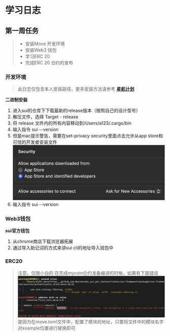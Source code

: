 # 学习日志

## 第一周任务

> - 安装Move 开发环境
> - 安装Web3 钱包
> - 学习ERC 20
> - 完成ERC 20 合约的发布

### 开发环境

> 此日志仅包含本人安装路径，更多安装方法请参考 [**星航计划**](https://github.com/movefuns/SuiStartrek)

**二进制安装**

1. 进入sui的仓库下下载最新的release版本（按照自己的设计型号）
2. 解压文件，选择 Target - release
3. 将 release 文件内的所有内容移动到/Users/a123/.cargo/bin
4. 输入指令 sui --version 
5. 但是mac提示警告，需要在set-privacy security里面点击允许从app store和可信的开发者安装文件![Alt text](image.png)
6. 输入指令 sui --version


### Web3钱包

**sui官方钱包**

1. 从chrome商店下载浏览器拓展
2. 通过导入助记词的方式来讲sui cli的地址导入钱包中

### ERC20 

> 注意，仅限小白的
> 在完成mycoin合约准备编译的时候，如果有下面错误![Alt text](image-1.png)
> 是因为在move.toml文件中，配置了模块的地址，只要将文件中的模块名字对example位置进行替换即可
